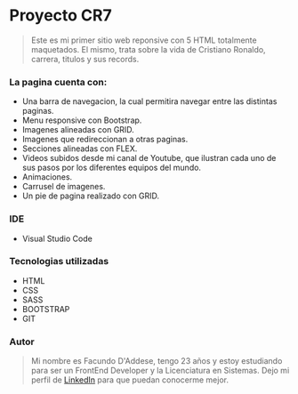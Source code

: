 # Proyecto CR7

> Este es mi primer sitio web reponsive con 5 HTML totalmente maquetados. El mismo, trata sobre la vida de Cristiano Ronaldo, carrera, titulos y sus records.

### La pagina cuenta con:
- Una barra de navegacion, la cual permitira navegar entre las distintas paginas.
- Menu responsive con Bootstrap.
- Imagenes alineadas con GRID.
- Imagenes que redireccionan a otras paginas.
- Secciones alineadas con FLEX.
- Videos subidos desde mi canal de Youtube, que ilustran cada uno de sus pasos por los diferentes equipos del mundo.
- Animaciones.
- Carrusel de imagenes.
- Un pie de pagina realizado con GRID.

### IDE
- Visual Studio Code

### Tecnologias utilizadas
- HTML
- CSS
- SASS
- BOOTSTRAP
- GIT

### Autor
> Mi nombre es Facundo D'Addese, tengo 23 años y estoy estudiando para ser un FrontEnd Developer y la Licenciatura en Sistemas. Dejo mi perfil de [LinkedIn](http://www.linkedin.com/in/facundo-d-addese-797b241aa/ "LinkedIn") para que puedan conocerme mejor.